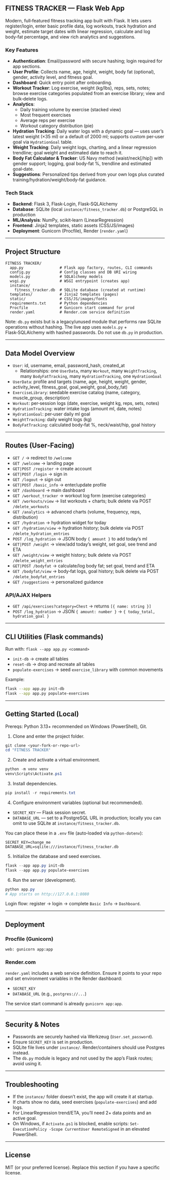 ## FITNESS TRACKER — Flask Web App

Modern, full‑featured fitness tracking app built with Flask. It lets users register/login, enter basic profile data, log workouts, track hydration and weight, estimate target dates with linear regression, calculate and log body‑fat percentage, and view rich analytics and suggestions.

### Key Features
- **Authentication**: Email/password with secure hashing; login required for app sections.
- **User Profile**: Collects name, age, height, weight, body fat (optional), gender, activity level, and fitness goal.
- **Dashboard**: Quick entry point after onboarding.
- **Workout Tracker**: Log exercise, weight (kg/lbs), reps, sets, notes; browse exercise categories populated from an exercise library; view and bulk‑delete logs.
- **Analytics**:
  - Daily training volume by exercise (stacked view)
  - Most frequent exercises
  - Average reps per exercise
  - Workout category distribution (pie)
- **Hydration Tracking**: Daily water logs with a dynamic goal — uses user’s latest weight (×35 ml) or a default of 2000 ml; supports custom per‑user goal via `HydrationGoal` table.
- **Weight Tracking**: Daily weight logs, charting, and a linear regression trendline; goal weight and estimated date to reach it.
- **Body Fat Calculator & Tracker**: US Navy method (waist/neck[/hip]) with gender support; logging, goal body‑fat %, trendline and estimated goal‑date.
- **Suggestions**: Personalized tips derived from your own logs plus curated training/hydration/weight/body‑fat guidance.

### Tech Stack
- **Backend**: Flask 3, Flask‑Login, Flask‑SQLAlchemy
- **Database**: SQLite (local `instance/fitness_tracker.db`) or PostgreSQL in production
- **ML/Analysis**: NumPy, scikit‑learn (LinearRegression)
- **Frontend**: Jinja2 templates, static assets (CSS/JS/images)
- **Deployment**: Gunicorn (Procfile), Render (`render.yaml`)

---

## Project Structure

```
FITNESS TRACKER/
  app.py                # Flask app factory, routes, CLI commands
  config.py             # Config classes and DB URI wiring
  models.py             # SQLAlchemy models
  wsgi.py               # WSGI entrypoint (creates app)
  instance/
    fitness_tracker.db  # SQLite database (created at runtime)
  templates/            # Jinja2 templates (pages)
  static/               # CSS/JS/images/fonts
  requirements.txt      # Python dependencies
  Procfile              # Gunicorn start command for prod
  render.yaml           # Render.com service definition
```

Note: `db.py` exists but is a legacy/unused module that performs raw SQLite operations without hashing. The live app uses `models.py` + Flask‑SQLAlchemy with hashed passwords. Do not use `db.py` in production.

---

## Data Model Overview

- `User`: id, username, email, password_hash, created_at
  - Relationships: one `UserData`, many `Workout`, many `WeightTracking`, many `BodyFatTracking`, many `HydrationTracking`, one `HydrationGoal`
- `UserData`: profile and targets (name, age, height, weight, gender, activity_level, fitness_goal, goal_weight, goal_body_fat)
- `ExerciseLibrary`: seedable exercise catalog (name, category, muscle_group, description)
- `Workout`: per‑session logs (date, exercise, weight kg, reps, sets, notes)
- `HydrationTracking`: water intake logs (amount ml, date, notes)
- `HydrationGoal`: per‑user daily ml goal
- `WeightTracking`: daily weight logs (kg)
- `BodyFatTracking`: calculated body‑fat %, neck/waist/hip, goal history

---

## Routes (User‑Facing)

- `GET /` → redirect to `/welcome`
- `GET /welcome` → landing page
- `GET|POST /register` → create account
- `GET|POST /login` → sign in
- `GET /logout` → sign out
- `GET|POST /basic_info` → enter/update profile
- `GET /dashboard` → main dashboard
- `GET /workout_tracker` → workout log form (exercise categories)
- `GET /workouts/view` → list workouts + charts; bulk delete via POST `/delete_workouts`
- `GET /analytics` → advanced charts (volume, frequency, reps, distribution)
- `GET /hydration` → hydration widget for today
- `GET /hydration/view` → hydration history; bulk delete via POST `/delete_hydration_entries`
- `POST /log_hydration` → JSON body `{ amount }` to add today’s ml
- `GET|POST /weight` → view/add today’s weight, set goal, see trend and ETA
- `GET /weight/view` → weight history; bulk delete via POST `/delete_weight_entries`
- `GET|POST /bodyfat` → calculate/log body fat; set goal, trend and ETA
- `GET /bodyfat/view` → body‑fat logs, goal history; bulk delete via POST `/delete_bodyfat_entries`
- `GET /suggestions` → personalized guidance

### API/AJAX Helpers
- `GET /api/exercises?category=Chest` → returns `[{ name: string }]`
- `POST /log_hydration` → JSON `{ amount: number }` → `{ today_total, hydration_goal }`

---

## CLI Utilities (Flask commands)

Run with: `flask --app app.py <command>`

- `init-db` → create all tables
- `reset-db` → drop and recreate all tables
- `populate-exercises` → seed `exercise_library` with common movements

Example:
```bash
flask --app app.py init-db
flask --app app.py populate-exercises
```

---

## Getting Started (Local)

Prereqs: Python 3.13+ recommended on Windows (PowerShell), Git.

1) Clone and enter the project folder.
```powershell
git clone <your-fork-or-repo-url>
cd "FITNESS TRACKER"
```

2) Create and activate a virtual environment.
```powershell
python -m venv venv
venv\Scripts\Activate.ps1
```

3) Install dependencies.
```powershell
pip install -r requirements.txt
```

4) Configure environment variables (optional but recommended).
- `SECRET_KEY` — Flask session secret.
- `DATABASE_URL` — set to a PostgreSQL URL in production; locally you can omit to use SQLite at `instance/fitness_tracker.db`.

You can place these in a `.env` file (auto‑loaded via `python-dotenv`):
```
SECRET_KEY=change_me
DATABASE_URL=sqlite:///instance/fitness_tracker.db
```

5) Initialize the database and seed exercises.
```powershell
flask --app app.py init-db
flask --app app.py populate-exercises
```

6) Run the server (development).
```powershell
python app.py
# App starts on http://127.0.0.1:8080
```

Login flow: register → login → complete `Basic Info` → `Dashboard`.

---

## Deployment

### Procfile (Gunicorn)
```
web: gunicorn app:app
```

### Render.com
`render.yaml` includes a web service definition. Ensure it points to your repo and set environment variables in the Render dashboard:
- `SECRET_KEY`
- `DATABASE_URL` (e.g., `postgres://...`)

The service start command is already `gunicorn app:app`.

---

## Security & Notes
- Passwords are securely hashed via Werkzeug (`User.set_password`).
- Ensure `SECRET_KEY` is set in production.
- SQLite file lives under `instance/`. Render/containers should use Postgres instead.
- The `db.py` module is legacy and not used by the app’s Flask routes; avoid using it.

---

## Troubleshooting
- If the `instance/` folder doesn’t exist, the app will create it at startup.
- If charts show no data, seed exercises (`populate-exercises`) and add logs.
- For LinearRegression trend/ETA, you’ll need 2+ data points and an active goal.
- On Windows, if `Activate.ps1` is blocked, enable scripts: `Set-ExecutionPolicy -Scope CurrentUser RemoteSigned` in an elevated PowerShell.

---

## License
MIT (or your preferred license). Replace this section if you have a specific license.


